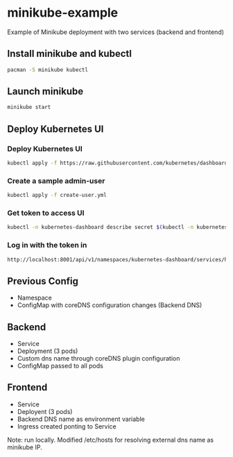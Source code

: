 # minikube-example

Example of Minikube deployment with two services (backend and frontend)

## Install minikube and kubectl

```bash
pacman -S minikube kubectl
```

## Launch minikube

```bash
minikube start
```

## Deploy Kubernetes UI

### Deploy Kubernetes UI

```bash
kubectl apply -f https://raw.githubusercontent.com/kubernetes/dashboard/v2.0.0/aio/deploy/recommended.yaml
```

### Create a sample admin-user

```bash
kubectl apply -f create-user.yml
```

### Get token to access UI

```bash
kubectl -n kubernetes-dashboard describe secret $(kubectl -n kubernetes-dashboard get secret | grep admin-user | awk '{print $1}')
```

### Log in with the token in

```bash
http://localhost:8001/api/v1/namespaces/kubernetes-dashboard/services/https:kubernetes-dashboard:/proxy/
```

## Previous Config

- Namespace
- ConfigMap with coreDNS configuration changes (Backend DNS)

## Backend

- Service
- Deployment (3 pods)
- Custom dns name through coreDNS plugin configuration
- ConfigMap passed to all pods

## Frontend

- Service
- Deployent (3 pods)
- Backend DNS name as environment variable
- Ingress created ponting to Service

Note: run locally. Modified /etc/hosts for resolving external dns name as minikube IP.
